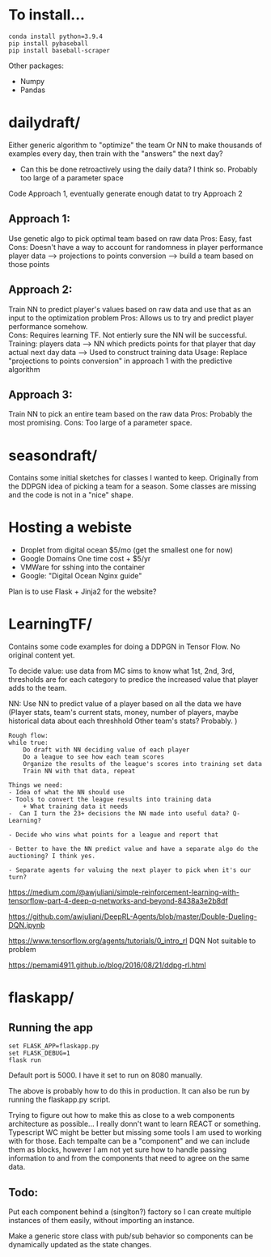  # To install... 

```
conda install python=3.9.4
pip install pybaseball
pip install baseball-scraper
```

Other packages: 
- Numpy
- Pandas


# dailydraft/
Either generic algorithm to "optimize" the team 
Or NN to make thousands of examples every day, then train with the "answers" the next day? 
 - Can this be done retroactively using the daily data? I think so. 
Probably too large of a parameter space

Code Approach 1, eventually generate enough datat to try Approach 2
## Approach 1: 
Use genetic algo to pick optimal team based on raw data
Pros: Easy, fast 
Cons: Doesn't have a way to account for randomness in player performance
player data --> projections to points conversion --> build a team based on those points

## Approach 2: 
Train NN to predict player's values based on raw data and use that as an input to the optimization problem 
Pros: Allows us to try and predict player performance somehow.  
Cons: Requires learning TF. Not entierly sure the NN will be successful. 
Training:
players data --> NN which predicts points for that player that day
actual next day data --> Used to construct training data 
Usage: 
Replace "projections to points conversion" in approach 1 with the predictive algorithm

## Approach 3: 
Train NN to pick an entire team based on the raw data 
Pros: Probably the most promising. 
Cons: Too large of a parameter space.

# seasondraft/ 
Contains some initial sketches for classes I wanted to keep.  Originally from the DDPGN idea of picking a team for a season. 
Some classes are missing and the code is not in a "nice" shape. 







# Hosting a webiste 
- Droplet from digital ocean $5/mo (get the smallest one for now)
- Google Domains One time cost + $5/yr
- VMWare for sshing into the container
- Google: "Digital Ocean Nginx guide"

Plan is to use Flask + Jinja2 for the website?







# LearningTF/
Contains some code examples for doing a DDPGN in Tensor Flow.  No original content yet. 

To decide value: 
    use data from MC sims to know what 1st, 2nd, 3rd, thresholds are for each category to predice the 
    increased value that player adds to the team. 

NN: 
    Use NN to predict value of a player based on all the data we have 
        (Player stats, team's current stats, money, number of players, 
            maybe historical data about each threshhold
            Other team's stats? Probably.
        )

    Rough flow: 
    while true: 
        Do draft with NN deciding value of each player
        Do a league to see how each team scores
        Organize the results of the league's scores into training set data
        Train NN with that data, repeat

    Things we need: 
    - Idea of what the NN should use
    - Tools to convert the league results into training data
        + What training data it needs 
    -  Can I turn the 23+ decisions the NN made into useful data? Q-Learning?

    - Decide who wins what points for a league and report that 

    - Better to have the NN predict value and have a separate algo do the auctioning? I think yes.

    - Separate agents for valuing the next player to pick when it's our turn?

https://medium.com/@awjuliani/simple-reinforcement-learning-with-tensorflow-part-4-deep-q-networks-and-beyond-8438a3e2b8df

https://github.com/awjuliani/DeepRL-Agents/blob/master/Double-Dueling-DQN.ipynb

https://www.tensorflow.org/agents/tutorials/0_intro_rl DQN Not suitable to problem 

https://pemami4911.github.io/blog/2016/08/21/ddpg-rl.html


# flaskapp/

## Running the app
```
set FLASK_APP=flaskapp.py
set FLASK_DEBUG=1
flask run
```
Default port is 5000.  I have it set to run on 8080 manually.

The above is probably how to do this in production.  It can also be run by running the flaskapp.py script. 

Trying to figure out how to make this as close to a web components architecture as possible... I really donn't want to learn REACT or something.  Typescript WC might be better but missing some tools I am used to working with for those. 
Each tempalte can be a "component" and we can include them as blocks, however I am not yet sure how to handle passing information to and from the components that need to agree on the same data. 

## Todo:

 Put each component behind a (singlton?) factory so I can create multiple instances of them easily, without importing an instance. 

Make a generic store class with pub/sub behavior so components can be dynamically updated as the state changes. 